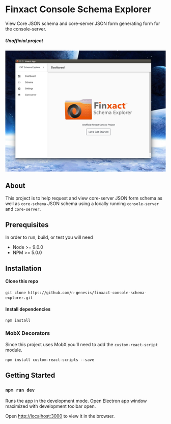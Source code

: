 # Finxact Console Schema Explorer

View Core JSON schema and core-server JSON form generating form for the console-server.
##### Unofficial project

![alt text](https://raw.githubusercontent.com/n-genesis/finxact-console-schema-explorer/master/src/image/schema_fun.png "Screenshot")
## About

This project is to help request and view core-server JSON form schema as well as `core-schema` JSON schema using a locally running `console-server` and `core-server`.

## Prerequisites
In order to run, build, or test you will need

* Node >= 9.0.0
* NPM >= 5.0.0

## Installation

#### Clone this repo
```
git clone https://github.com/n-genesis/finxact-console-schema-explorer.git
```
#### Install dependencies
```
npm install
```

### MobX Decorators
Since this project uses MobX you'll need to add the `custom-react-script` module.
```
npm install custom-react-scripts --save
```

## Getting Started

### `npm run dev`
Runs the app in the development mode. Open Electron app window maximized with development toolbar open.<br>

Open [http://localhost:3000](http://localhost:3000) to view it in the browser.
